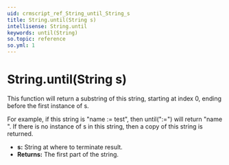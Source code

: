 ```yaml
---
uid: crmscript_ref_String_until_String_s
title: String.until(String s)
intellisense: String.until
keywords: until(String)
so.topic: reference
so.yml: 1
---
```


# String.until(String s)

This function will return a substring of this string, starting at index 0, ending before the first instance of s.

For example,  if this string is "name := test", then until(":=") will return "name ". If there is no instance of s in this string, then a copy of this string is returned.

* **s:** String at where to terminate result.
* **Returns:** The first part of the string.
